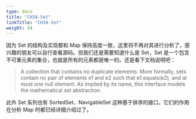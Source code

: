 ```yaml
---
type: docs
title: "CH34-Set"
linkTitle: "CH34-Set"
weight: 34
---
```


因为 Set 的结构及实现都和 Map 保持高度一致，这里将不再对其进行分析了，感兴趣的朋友可以自行查看源码。但我们还是需要知道什么是 Set，Set 是一个包含不可重元素的集合，也就是所有的元素都是唯一的。还是看下文档说明吧：

> A collection that contains no duplicate elements.  More formally, sets contain no pair of elements e1 and e2 such that e1.equals(e2), and at most one null element.  As implied by its name, this interface models the mathematical set abstraction.

此外 Set 系列也有 SortedSet、NavigableSet 这种基于排序的接口，它们的作用在分析 Map 时都已经详细介绍过了。

